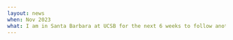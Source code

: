 ```yaml
---
layout: news
when: Nov 2023
what: I am in Santa Barbara at UCSB for the next 6 weeks to follow another great KITP program on <a href="https://www.kitp.ucsb.edu/activities/deeplearning23" target="_blank">Deep Learning from the Perspective of Physics and Neuroscience</a>.
---
```

